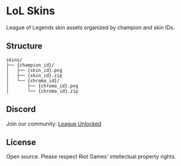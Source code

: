 # LoL Skins

League of Legends skin assets organized by champion and skin IDs.

## Structure

```
skins/
├── {champion_id}/
│   ├── {skin_id}.png
│   ├── {skin_id}.zip
│   └── {chroma_id}/
│       ├── {chroma_id}.png
│       └── {chroma_id}.zip
```

## Discord

Join our community: [League Unlocked](https://discord.gg/zUhnk7Ac)

## License

Open source. Please respect Riot Games' intellectual property rights.
